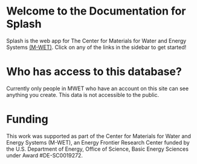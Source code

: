 # Welcome to the Documentation for Splash
Splash is the web app for The Center for Materials for Water and Energy Systems [(M-WET)](https://mwet.utexas.edu/). Click on any of the links in the sidebar to get started!

# Who has access to this database?
Currently only people in MWET who have an account on this site can see anything you create. This data is not accessible to the public.

# Funding
This work was supported as part of the Center for Materials for Water and Energy Systems (M-WET), an Energy Frontier Research Center funded by the U.S. Department of Energy, Office of Science, Basic Energy Sciences under Award #DE-SC0019272.